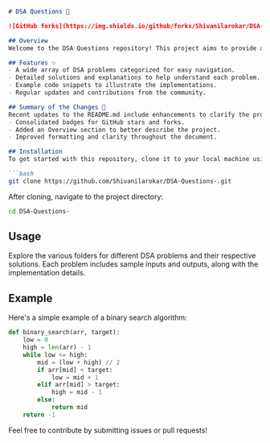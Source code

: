 ```markdown
# DSA Questions 📖

![GitHub forks](https://img.shields.io/github/forks/Shivanilarokar/DSA-Questions-?style=social) ![GitHub stars](https://img.shields.io/github/stars/Shivanilarokar/DSA-Questions-?style=social)

## Overview
Welcome to the DSA Questions repository! This project aims to provide a comprehensive collection of Data Structures and Algorithms (DSA) problems, solutions, and resources. Whether you are a beginner looking to learn or an expert aiming to refine your skills, this repository has something for everyone.

## Features ✨
- A wide array of DSA problems categorized for easy navigation.
- Detailed solutions and explanations to help understand each problem.
- Example code snippets to illustrate the implementations.
- Regular updates and contributions from the community.

## Summary of the Changes 🔧
Recent updates to the README.md include enhancements to clarify the project purpose and improve the code examples. Key modifications are as follows:
- Consolidated badges for GitHub stars and forks.
- Added an Overview section to better describe the project.
- Improved formatting and clarity throughout the document.

## Installation
To get started with this repository, clone it to your local machine using:

```bash
git clone https://github.com/Shivanilarokar/DSA-Questions-.git
```

After cloning, navigate to the project directory:

```bash
cd DSA-Questions-
```

## Usage
Explore the various folders for different DSA problems and their respective solutions. Each problem includes sample inputs and outputs, along with the implementation details.

## Example
Here's a simple example of a binary search algorithm:

```python
def binary_search(arr, target):
    low = 0
    high = len(arr) - 1
    while low <= high:
        mid = (low + high) // 2
        if arr[mid] < target:
            low = mid + 1
        elif arr[mid] > target:
            high = mid - 1
        else:
            return mid
    return -1
```

Feel free to contribute by submitting issues or pull requests!
```